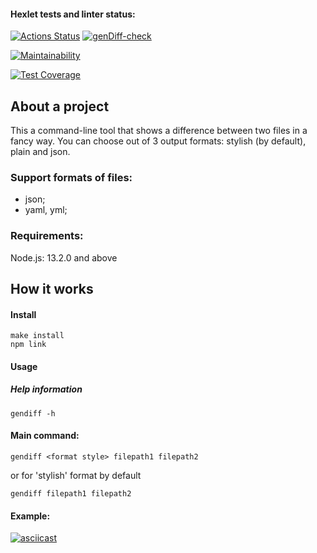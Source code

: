 #### Hexlet tests and linter status:

[![Actions Status](https://github.com/fairwind2k/backend-project-46/workflows/hexlet-check/badge.svg)](https://github.com/fairwind2k/backend-project-46/actions)   [![genDiff-check](https://github.com/fairwind2k/backend-project-46/actions/workflows/genDiff-check.yml/badge.svg)](https://github.com/fairwind2k/backend-project-46/actions)

[![Maintainability](https://api.codeclimate.com/v1/badges/eef05403244f66d8a0be/maintainability)](https://codeclimate.com/github/fairwind2k/backend-project-46/maintainability)

[![Test Coverage](https://api.codeclimate.com/v1/badges/eef05403244f66d8a0be/test_coverage)](https://codeclimate.com/github/fairwind2k/backend-project-46/test_coverage)


## About a project

This a command-line tool that shows a difference between two files in a fancy way. You can choose out of 3 output formats: stylish (by default), plain and json.

### Support formats of files:
- json;
- yaml, yml;

### Requirements:
Node.js: 13.2.0 and above

## How it works

#### Install

```
make install
npm link
```

#### Usage

##### Help information
```
gendiff -h
```

#### Main command:

```
gendiff <format style> filepath1 filepath2

```
or for 'stylish' format by default
```
gendiff filepath1 filepath2

```
#### Example:
[![asciicast](https://asciinema.org/a/I4bKVkkfpZsIphee5L5B8U8lg.svg)](https://asciinema.org/a/I4bKVkkfpZsIphee5L5B8U8lg)
